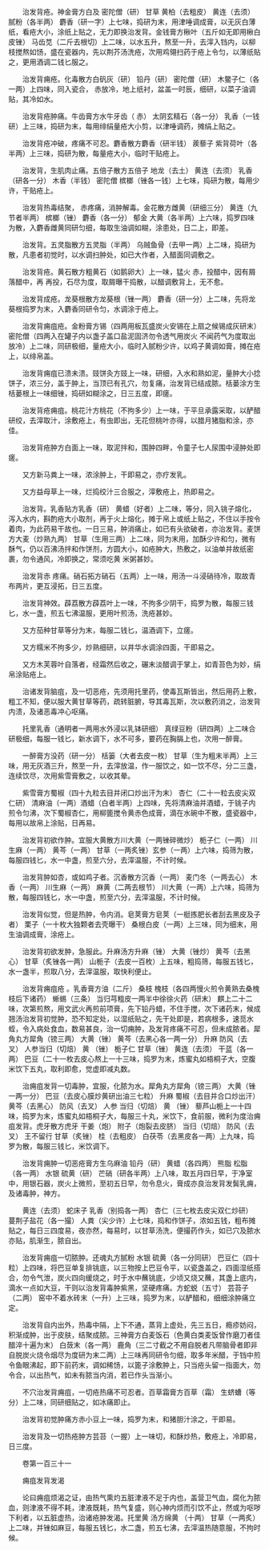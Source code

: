 <!-- { "loadSidebar": true } -->
　　治发背疮。神金膏方白及 密陀僧（研） 甘草 黄柏（去粗皮） 黄连（去须） 腻粉（各半两） 麝香（研一字）上七味，捣研为末，用津唾调成膏，以无灰白薄纸，看疮大小，涂纸上贴之，无力即换治发背。金钱膏方楸叶（五斤如无即用楸白皮锉） 马齿苋（二斤去根切）上二味，以水五升，熬至一升，去滓入铛内，以柳枝搅熬如饧，盛在瓷器内，先以荆芥汤洗疮，次用鸡翎扫药于疮上令匀，以薄纸贴之，更用酒调二钱匕服之。

　　治发背痈疮。化毒散方白矾灰（研） 铅丹（研） 密陀僧（研） 木鳖子仁（各一两）上四味，同入瓷合， 赤放冷，地上纸衬，盆盖一时辰，细研，以菜子油调贴，其冷如水。

　　治发背疮肿痛。牛齿膏方水牛牙齿（ 赤） 太阴玄精石（各一分） 乳香（一钱研）上三味，捣研为末，每用绯绢量疮大小剪，以津唾调药，摊绢上贴之。

　　治发背疮冲破，疼痛不可忍。麝香散方麝香（研半钱） 蒺藜子 紫背荷叶（各半两）上三味，捣研为散，每量疮大小，临时干贴疮上。

　　治发背，生肌肉止痛。五倍子散方五倍子 地龙（去土） 黄连（去须） 乳香（研各一分） 木香（半钱） 密陀僧 槟榔（锉各一钱）上七味，捣研为散，每用少许，干贴疮上。

　　治发背热毒结聚， 赤疼痛，消肿解毒。金花散方雌黄（研细三分） 黄连（九节者半两） 槟榔（锉） 麝香（各一分） 郁金 大黄（各半两）上六味，捣罗四味为散，入麝香雌黄同研匀细，每取生油调如糊，涂患处，日二上，即差。

　　治发背。五灵脂散方五灵脂（半两） 乌贼鱼骨（去甲一两）上二味，捣研为散，凡患者初觉时，以水调扫肿处，如已大作者，入醋面同调敷之。

　　治发背疮。黄石散方粗黄石（如鹅卵大）上一味，猛火 赤，投醋中，因有屑落醋中，再 再投，石尽为度，取屑曝干捣散，以醋调敷背上，无不愈。

　　治发背成疮。龙葵根散方龙葵根（锉一两） 麝香（研一分）上二味，先将龙葵根捣罗为末，入麝香同研令匀，水调涂于疮上。

　　治发背痈疽疮。金粉膏方锡（四两用板瓦盛炭火安锡在上扇之候锡成灰研末） 密陀僧（四两入在罐子内以盏子盖口盐泥固济勿令透气用炭火 不闻药气为度取出放冷）上二味，同研极细，量疮大小，临时入腻粉少许，以鸡子黄调如膏，摊在疮上，以绯帛盖。

　　治发背痈疽已溃未溃。豉饼灸方豉上一味，研细，入水和熟如泥，量肿大小捻饼子，浓三分，盖于肿上，当顶已有孔穴，勿复痛，治发背已结成脓。栝蒌涂方生栝蒌根上一味细锉，捣研如糊涂之，日三五度，即瘥。

　　治发背疮痈疽。桃花汁方桃花（不拘多少）上一味，于平旦承露采取，以酽醋研绞，去滓取汁，涂敷疮上，有虫即出，无花但桃叶亦得，以腊月猪脂和涂，亦佳。

　　治发背疮肿方白面上一味，取泥拌和，围肿四畔，令童子七人尿围中浸肿处即瘥。

　　又方新马粪上一味，浓涂肿上，干即易之，亦疗发乳。

　　又方益母草上一味，烂捣绞汁三合服之，滓敷疮上，热即易之。

　　治发背。乳香贴方乳香（研） 黄蜡（好者）上二味，等分，同入铫子熔化，泻入水内，斟酌疮大小取剂，再于火上熔化，摊于帛上或纸上贴之，不住以手按令着肉，为此药易干故也。一日三易，肿消痛止，如已有头欲破者，亦治发背。麦饼方大麦（炒熟九两） 甘草（生用三两）上二味，同为末用，加酥少许和匀，微有酥气，仍以百沸汤拌和作饼剂，方圆大小，如疮肿大，热敷之，以油单并故纸密裹，勿令通风，冷即换之，常须吃黄 米粥甚妙。

　　治发背赤 疼痛。硝石拓方硝石（五两）上一味，用汤一斗浸硝待冷，取故青布两片，更互浸拓，日三五度。

　　治发背神效。薜荔散方薜荔叶上一味，不拘多少阴干，捣罗为散，每服三钱匕，水一盏，煎五七沸温服，更用叶煎汤，洗疮甚妙。

　　又方茄种甘草等分为末，每服二钱匕，温酒调下，立瘥。

　　又方糯米不拘多少，炒熟细研，以井华水调涂四面，干即易之。

　　又方木芙蓉叶自落者，经霜然后收之，碾末淡醋调于掌上，如青苔色为妙，绢帛涂贴疮上。

　　治诸发背脑疽，及一切恶疮，先须用托里药，使毒瓦斯皆出，然后用药上敷，粗工不知，便以服大黄甘草等药，疏转脏腑，导其毒瓦斯，次以敷药消之，治发背内溃，及诸恶毒冲心呕痛。

　　托里乳香（通明者一两用水外浸以乳钵研细） 真绿豆粉（研四两）上二味合研极细，每服一钱匕，新水调下，水不可多，要药在胸膈上也，次用一醉膏。

　　一醉膏方没药（研一分） 栝篓（大者去皮一枚） 甘草（生为粗末半两）上三味，用无灰酒三升，熬至一升，去滓放温，作一服饮之，如一饮不尽，分二三盏，连续饮尽，次用紫雪膏敷之，以收其晕。

　　紫雪膏方蜀椒（四十九粒去目并闭口炒出汗为末） 杏仁（二十一粒去皮尖双仁研） 清麻油（一两）酒蜡（白者半两）上四味，先将清麻油并酒蜡，于铫子内煎令匀沸，次下蜀椒杏仁，用柳篦搅令黄赤色成膏，滴在水碗中不散，盛瓷器中，每用以故帛上涂贴，日再易。

　　治发背初欲作肿。宜服大黄散方川大黄（一两锉碎微炒） 栀子仁（一两） 川生麻（一两） 黄芩（一两） 甘草（一两炙锉）玄参（一两）上六味，捣筛为散，每服四钱匕，水一中盏，煎至六分，去滓温服，不计时候。

　　治发背肿如杏，或如鸡子者。沉香散方沉香（一两） 麦门冬（一两去心） 木香（一两） 川生麻（一两） 麻黄（二两去根节） 川大黄（一两）上六味，捣筛为散，每服四钱匕，水一中盏，煎至六分，去滓温服，不计时候。

　　治发背似觉，但是热肿，令内消。皂荚膏方皂荚（一梃拣肥长者刮去黑皮及子者） 栗子（一十枚大独颗者去壳曝干） 桑根白皮（一两）上三味，同为细末，用生油调成膏，涂疮上。

　　治发背初欲发肿，急服此。升麻汤方升麻（锉） 大黄（锉炒） 黄芩（去黑心） 甘草（炙锉各一两） 山栀子（去皮一百枚）上五味，粗捣筛，每服五钱匕，水一盏半，煎取八分，去滓温服，取快利便止。

　　治发背痈疽疮 。乳香膏方油（二斤） 桑枝 槐枝（各四两慢火煎令黄熟去桑槐枝后下诸药） 蜥蜴（三条） 当归芎粗皮一两半中徐徐火药（研末） 麒上二十二味，次第煎熬，用文武火再煎前项膏，先下铅丹蜡，不住手搅，次下诸药末，候成翘汤治发背初觉肿，恐不知定处，以湿纸贴之，先干处即是，若病根多，速觅水蛭，令入病处食血，数易甚良，治一切痈肿，及发背疼痛不可忍，但未成脓者。犀角丸方犀角（镑三两） 大黄（锉） 黄芩（去黑心各一两一分） 升麻 防风（去叉） 人参当归（切焙） 黄 （锉） 栀子仁 甘草（锉） 黄连（去须） 干蓝（各一两） 巴豆（二十一枚去皮心熬上一十三味，捣罗为末，炼蜜丸如梧桐子大，空腹米饮下五丸，取利即愈，觉虚即减丸数。

　　治痈疽发背一切毒肿，宜服，化脓为水。犀角丸方犀角（镑三两） 大黄（锉一两一分） 巴豆（去皮心膜炒黄研出油三七粒） 升麻 蜀椒（去目并合口炒出汗） 黄芩（去黑心） 防风（去叉） 人参 当归（切焙） 黄 （锉） 藜芦山栀上一十四味，捣罗为末，炼蜜丸如梧桐子大，每服三十丸，米饮下，食前服，微利为度治痈疽发背。虎牙散方虎牙 干姜（炮） 附子（炮裂去皮脐） 当归（切焙） 防风（去叉） 王不留行 甘草（炙锉） 桂（去粗皮） 白茯苓（去黑皮各一两）上九味，捣罗为散，每服三钱匕，米饮调下。

　　治发背痈肿一切恶疮膏方生乌麻油 铅丹（研） 黄蜡（各四两） 熊脂 松脂（各一两） 水银 硫黄（研） 芒硝（研各半两）上八味，取五月四日早，于净室中，用银石器，炭火上微煎，至初五日早，勿令息火，膏成亦良治发背发鬓乳痈，及诸毒肿，神方。

　　黄连（去须） 蛇床子 乳香（别捣各一两） 杏仁（三七枚去皮尖双仁炒研） 蔓荆子盐花（各一撮） 人粪（尖少许）上七味，捣和作饼子，浓如五钱，粗布摊贴之，每日三四度易，夜亦然，每易时，以甘草汤洗，便撮药作头，如已穴及脓水亦贴，肌渐生，脓自出。

　　治发背痈疽一切脓肿。还魂丸方腻粉 水银 硫黄（各一分同研） 巴豆仁（四十粒）上四味，将巴豆单复排铫底，以三物按上巴豆令平，以瓷盏盖之，四面湿纸搭合，勿令气泄，炭火四向缓烧之，时于水中蘸铫底，少顷又烧又蘸，其盏上底内，滴水一点如大豆，干则以治发背毒肿紫黑，坚硬疼痛。方蛇蜕（五寸） 芸苔子（二两） 窑中不着水砖末（一升）上三味，捣罗为末，以酽醋和，细细涂肿痛立定。

　　治发背自内出外，热毒中隔，上下不通，蒸背上虚处，先三五日，瘾疹妨闷，积渐成肿，出于皮肤，结聚成脓。三神膏方白麦饭石（色黄白类麦饭曾作磨刀者佳 醋淬十遍为末） 白蔹末（各一两） 鹿角（三二寸截之不用自脱者凡带脑骨者即非自脱炭火烧令烟尽为度研为末二两）上三味再同研令匀细，取多年米醋，于铛中煎令鱼眼沸起，即下前药末，调如稀饧，以篦子涂敷肿上，只当疮头留一指面大，勿令合，以出热气，如未有脓当内消，若已作头当渐小。

　　不穴治发背痈疽，一切疮热痛不可忍者。百草霜膏方百草（霜） 生蛴螬（等分）上二味，同研细贴之，如冰痛即止。

　　治发背初觉肿痛方赤小豆上一味，捣罗为末，和猪胆汁涂之，干即易。

　　治发背及一切热疮肿方芸苔（一握）上一味切，和酥炒热，敷疮上，冷即易，日三度。

　　卷第一百三十一

　　痈疽发背发渴

　　论曰痈疽烦渴之证，由热气熏灼五脏津液不足于内也，盖营卫气血，腐化为脓血，则津液不得不耗，津液既耗，热气复盛，则心神内烦而引饮不止，然或为呕哕下利者，以五脏虚热，治诸疮肿发渴。托里黄 汤方绵黄 （十两） 甘草（一两炙）上二味，并锉如麻豆，每服五钱匕，水二盏，煎五七沸，去滓温热随意服，不拘时候。


